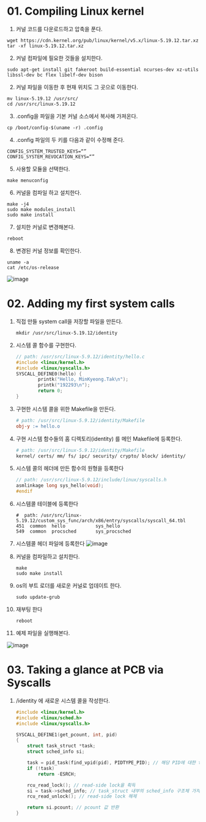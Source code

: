 # 01. Compiling Linux kernel 

1. 커널 코드를 다운로드하고 압축을 푼다.

```shell
wget https://cdn.kernel.org/pub/linux/kernel/v5.x/linux-5.19.12.tar.xz
tar -xf linux-5.19.12.tar.xz
```

2. 커널 컴파일에 필요한 것들을 설치한다.

```shell
sudo apt-get install git fakeroot build-essential ncurses-dev xz-utils libssl-dev bc flex libelf-dev bison
```

2. 커널 파일을 이동한 후 현재 위치도 그 곳으로 이동한다.

```shell
mv linux-5.19.12 /usr/src/
cd /usr/src/linux-5.19.12
```

3. .config을 파일을 기본 커널 소스에서 복사해 가져온다.

```shell
cp /boot/config-$(uname -r) .config
```

4. .config 파일의 두 키를 다음과 같이 수정해 준다.

```shell
CONFIG_SYSTEM_TRUSTED_KEYS=“”
CONFIG_SYSTEM_REVOCATION_KEYS=“”
```

5. 사용할 모듈을 선택한다.

```shell
make menuconfig
```

6. 커널을 컴파일 하고 설치한다.

```shell
make -j4
sudo make modules_install
sudo make install
```

7. 설치한 커널로 변경해본다.

```shell
reboot
```

8. 변경된 커널 정보를 확인한다.

```shell
uname -a
cat /etc/os-release

```

![image](https://user-images.githubusercontent.com/48946398/235313897-0c3819a2-4c02-45c1-a09f-e0dae1b06317.png)

# 02. Adding my first system calls 

1. 직접 만들 system call을 저장할 파일을 만든다.

   ```shell
   mkdir /usr/src/linux-5.19.12/identity
   ```

2. 시스템 콜 함수를 구현한다.

   ```c
   // path: /usr/src/linux-5.9.12/identity/hello.c
   #include <linux/kernel.h>
   #include <linux/syscalls.h>
   SYSCALL_DEFINE0(hello) {
           printk("Hello, MinKyeong.Tak\n");
           printk("192293\n");
           return 0;
   }
   ```

3. 구현한 시스템 콜을 위한 Makefile을 만든다.

   ```makefile
   # path: /usr/src/linux-5.9.12/identity/Makefile
   obj-y := hello.o
   ```

4. 구현 시스템 함수들의 홈 디렉토리(identity) 를 메인 Makefile에 등록한다.

   ```makefile
   # path: /usr/src/linux-5.9.12/identity/Makefile
   kernel/ certs/ mm/ fs/ ipc/ security/ crypto/ block/ identity/
   ```

5. 시스템 콜의 헤더에 만든 함수의 원형을 등록한다

   ```c
   // path: /usr/src/linux-5.9.12/include/linux/syscalls.h
   asmlinkage long sys_hello(void);
   #endif
   ```

6. 시스템콜 테이블에 등록한다

   ```shell
   #  path: /usr/src/linux-5.19.12/custom_sys_func/arch/x86/entry/syscalls/syscall_64.tbl 
   451	common	hello			sys_hello
   549	common	procsched		sys_procsched
   ```

7. 시스템콜 헤더 파일에 등록한다
   ![image](https://user-images.githubusercontent.com/48946398/235314503-8de88fc5-1b41-4b4f-baf2-beceb439da64.png)

8. 커널을 컴파일하고 설치한다.

   ```shell
   make 
   sudo make install
   ```

   

9. os의 부트 로더를 새로운 커널로 업데이트 한다.

   ```shell
   sudo update-grub
   ```

10. 재부팅 한다

    ```shell
    reboot
    ```

11. 예제 파일을 실행해본다.

![image](https://user-images.githubusercontent.com/48946398/235458654-9e03478e-68da-45b6-bbb3-77dc271b3a18.png)

# 03. Taking a glance at PCB via Syscalls 

1. /identity 에 새로운 시스템 콜을 작성한다.

   ```c
   #include <linux/kernel.h>
   #include <linux/sched.h>
   #include <linux/syscalls.h>
   
   SYSCALL_DEFINE1(get_pcount, int, pid)
   {
       struct task_struct *task;
       struct sched_info si;
   
       task = pid_task(find_vpid(pid), PIDTYPE_PID); // 해당 PID에 대한 task_struct 구조체 가져오기
       if (!task)
           return -ESRCH;
   
       rcu_read_lock(); // read-side lock을 획득
       si = task->sched_info; // task_struct 내부의 sched_info 구조체 가져오기
       rcu_read_unlock(); // read-side lock 해제
   
       return si.pcount; // pcount 값 반환
   }
   
   ```

   

